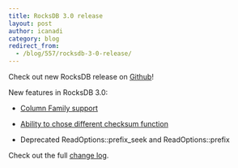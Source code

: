 ```yaml
---
title: RocksDB 3.0 release
layout: post
author: icanadi
category: blog
redirect_from:
  - /blog/557/rocksdb-3-0-release/
---
```


Check out new RocksDB release on [Github](https://github.com/facebook/rocksdb/releases/tag/3.0.fb)!

New features in RocksDB 3.0:

  * [Column Family support](https://github.com/facebook/rocksdb/wiki/Column-Families)


  * [Ability to chose different checksum function](https://github.com/facebook/rocksdb/commit/0afc8bc29a5800e3212388c327c750d32e31f3d6)


  * Deprecated ReadOptions::prefix_seek and ReadOptions::prefix

<!--truncate-->

Check out the full [change log](https://github.com/facebook/rocksdb/blob/3.0.fb/HISTORY.md).
